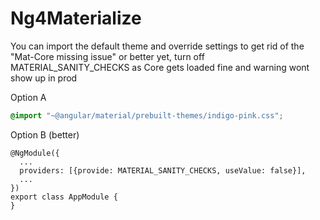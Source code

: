 # Ng4Materialize

You can import the default theme and override settings to get rid of the "Mat-Core missing issue" or 
better yet, turn off MATERIAL_SANITY_CHECKS as Core gets loaded fine and warning wont show up in prod

Option A
```theme.scss
@import "~@angular/material/prebuilt-themes/indigo-pink.css";
```

Option B (better)
```
@NgModule({
  ...
  providers: [{provide: MATERIAL_SANITY_CHECKS, useValue: false}],
  ...
})
export class AppModule {
}
```
